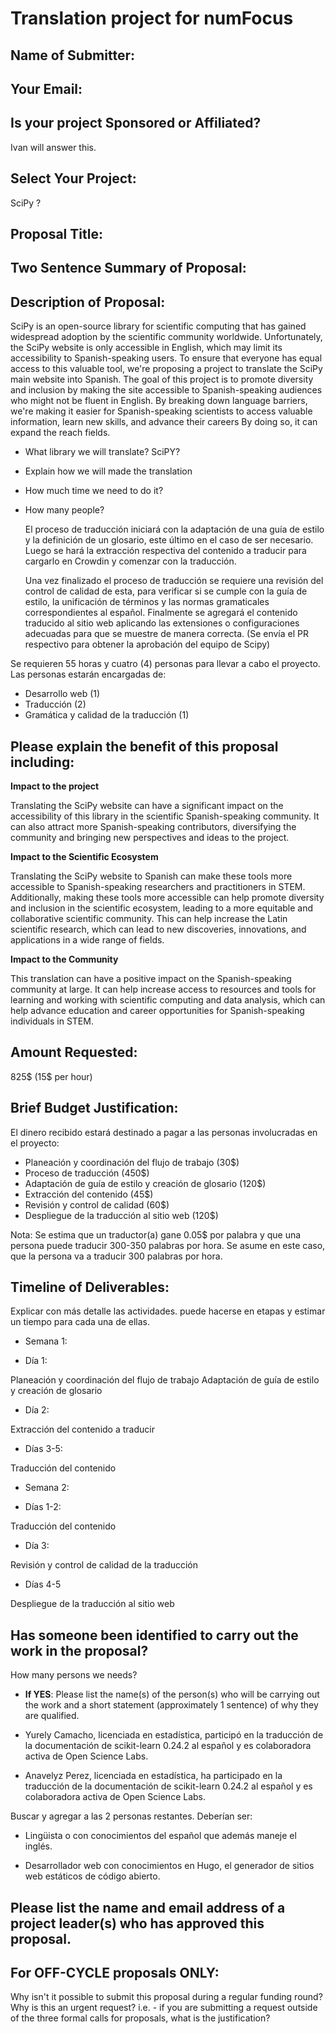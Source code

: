 # Translation project for numFocus

<!-- This document is intended to provide you with a copy of the questions that are -->
<!-- asked in the Small Development Grant Proposal Submission form, so that you can -->
<!-- prepare, share, and edit your answers prior to submission. -->
<!---->
<!-- Please note: All proposals for the SDG program must be submitted through the -->
<!-- form to be considered for funding. -->

## Name of Submitter:

## Your Email:

## Is your project Sponsored or Affiliated?

Ivan will answer this.

## Select Your Project:

SciPy ?

## Proposal Title:

## Two Sentence Summary of Proposal:

## Description of Proposal:

<!-- No more than 750 words (4,500 characters max) -->

SciPy is an open-source library for scientific computing that has gained
widespread adoption by the scientific community worldwide.
Unfortunately, the SciPy website is only accessible in English, which may
limit its accessibility to Spanish-speaking users.
To ensure that everyone has equal access to this valuable tool, we're proposing
a project to translate the SciPy main website into Spanish.
The goal of this project is to promote diversity and inclusion by making the
site accessible to Spanish-speaking audiences who might not be fluent in
English.
By breaking down language barriers, we're making it easier for Spanish-speaking
scientists to access valuable information, learn new skills, and advance their
careers By doing so, it can expand the reach fields.

- What library we will translate? SciPY?
- Explain how we will made the translation
- How much time we need to do it?
- How many people?

  El proceso de traducción iniciará con la adaptación de una guía de
  estilo y la definición de un glosario, este último en el caso de ser
  necesario. Luego se hará la extracción respectiva del contenido a
  traducir para cargarlo en Crowdin y comenzar con la traducción.

  Una vez finalizado el proceso de traducción se requiere una revisión del control
  de calidad de esta, para verificar si se cumple con la guía de estilo, la
  unificación de términos y las normas gramaticales correspondientes al español.
  Finalmente se agregará el contenido traducido al sitio web aplicando las
  extensiones o configuraciones adecuadas para que se muestre de manera correcta.
  (Se envía el PR respectivo para obtener la aprobación del equipo de Scipy)

Se requieren 55 horas y cuatro (4) personas para llevar a cabo el
proyecto. Las personas estarán encargadas de:

- Desarrollo web (1)
- Traducción (2)
- Gramática y calidad de la traducción (1)

## Please explain the benefit of this proposal including:

<!-- -Impact to the project -->
<!-- -Impact to the scientific ecosystem -->
<!-- -Impact to the community -->
<!-- No more than 400 words (2,500 characters max) -->

**Impact to the project**

Translating the SciPy website can have a significant impact on the accessibility
of this library in the scientific Spanish-speaking community.
It can also attract more Spanish-speaking contributors, diversifying the
community and bringing new perspectives and ideas to the project.

**Impact to the Scientific Ecosystem**

Translating the SciPy website to Spanish can make these tools more accessible to
Spanish-speaking researchers and practitioners in STEM.
Additionally, making these tools more accessible can
help promote diversity and inclusion in the scientific ecosystem, leading to a
more equitable and collaborative scientific community.
This can help increase the Latin scientific research, which can lead to new
discoveries, innovations, and applications in a wide range of fields.

**Impact to the Community**

<!-- What community? General community or Scipy community? -->

This translation can have a positive impact on the Spanish-speaking community
at large.
It can help increase access to resources and tools for learning and working
with scientific computing and data analysis, which can help advance education
and career opportunities for Spanish-speaking individuals in STEM.

## Amount Requested:

825$ (15$ per hour)

## Brief Budget Justification:

<!-- (Please include hours and/or pay rates) -->
<!-- How will the money be spent? -->

El dinero recibido estará destinado a pagar a las personas involucradas en el proyecto:

- Planeación y coordinación del flujo de trabajo (30$)
- Proceso de traducción (450$)
- Adaptación de guía de estilo y creación de glosario (120$)
- Extracción del contenido (45$)
- Revisión y control de calidad (60$)
- Despliegue de la traducción al sitio web (120$)

Nota: Se estima que un traductor(a) gane 0.05$ por palabra y que una persona
puede traducir 300-350 palabras por hora. Se asume en este caso, que la
persona va a traducir 300 palabras por hora.

## Timeline of Deliverables:

<!-- Please include specific timelines showing when you will achieve the proposed work. -->

Explicar con más detalle las actividades.
puede hacerse en etapas y estimar un tiempo para cada una de ellas.

- Semana 1:

* Día 1:

Planeación y coordinación del flujo de trabajo
Adaptación de guía de estilo y creación de glosario

- Día 2:

Extracción del contenido a traducir

- Días 3-5:

Traducción del contenido

- Semana 2:

* Días 1-2:

Traducción del contenido

- Día 3:

Revisión y control de calidad de la traducción

- Días 4-5

Despliegue de la traducción al sitio web

## Has someone been identified to carry out the work in the proposal?

How many persons we needs?

- **If YES**: Please list the name(s) of the person(s) who will be carrying out
  the work and a short statement (approximately 1 sentence) of why they are
  qualified.

- Yurely Camacho, licenciada en estadística, participó en la traducción
  de la documentación de scikit-learn 0.24.2 al español y es colaboradora activa
  de Open Science Labs.
- Anavelyz Perez, licenciada en estadística, ha participado en la
  traducción de la documentación de scikit-learn 0.24.2 al español y es
  colaboradora activa de Open Science Labs.

Buscar y agregar a las 2 personas restantes. Deberían ser:

- Lingüista o con conocimientos del español que además maneje el inglés.

- Desarrollador web con conocimientos en Hugo, el generador de sitios web
  estáticos de código abierto.

## Please list the name and email address of a project leader(s) who has approved this proposal.

## For OFF-CYCLE proposals ONLY:

Why isn't it possible to submit this proposal during a regular funding round?
Why is this an urgent request? i.e. - if you are submitting a request outside
of the three formal calls for proposals, what is the justification?
